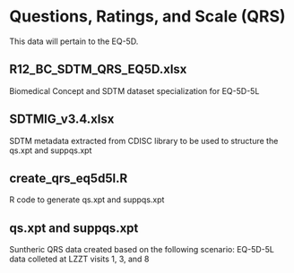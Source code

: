 # **Questions, Ratings, and Scale (QRS)**

This data will pertain to the EQ-5D.

## R12_BC_SDTM_QRS_EQ5D.xlsx

Biomedical Concept and SDTM dataset specialization for EQ-5D-5L

## SDTMIG_v3.4.xlsx

SDTM metadata extracted from CDISC library to be used to structure the qs.xpt and suppqs.xpt

## create_qrs_eq5d5l.R

R code to generate qs.xpt and suppqs.xpt

## qs.xpt and suppqs.xpt

Suntheric QRS data created based on the following scenario: EQ-5D-5L data colleted at LZZT visits 1, 3, and 8

